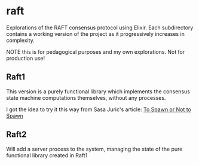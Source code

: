 # raft

Explorations of the RAFT consensus protocol using Elixir.
Each subdirectory contains a working version of the project as
it progressively increases in complexity.

NOTE this is for pedagogical purposes and my own explorations.
Not for production use!

## Raft1

This version is a purely functional library which implements
the consensus state machine computations themselves, without
any processes.  

I got the idea to try it this way from Sasa Juric's article:
[To Spawn or Not to Spawn](https://www.theerlangelist.com/article/spawn_or_not)


## Raft2

Will add a server process to the system, managing the state of
the pure functional library created in Raft1



